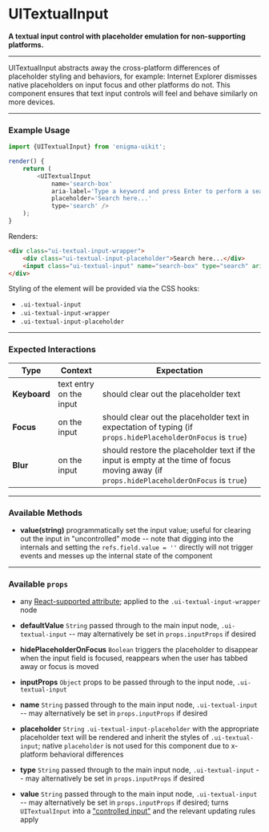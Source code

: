 # UITextualInput
__A textual input control with placeholder emulation for non-supporting platforms.__

---

UITextualInput abstracts away the cross-platform differences of placeholder styling and behaviors, for example: Internet Explorer dismisses native placeholders on input focus and other platforms do not. This component ensures that text input controls will feel and behave similarly on more devices.

---

### Example Usage

```js
import {UITextualInput} from 'enigma-uikit';

render() {
    return (
        <UITextualInput
            name='search-box'
            aria-label='Type a keyword and press Enter to perform a search.'
            placeholder='Search here...'
            type='search' />
    );
}
```

Renders:

```html
<div class="ui-textual-input-wrapper">
    <div class="ui-textual-input-placeholder">Search here...</div>
    <input class="ui-textual-input" name="search-box" type="search" aria-label="Type a keyword and press Enter to perform a search." />
</div>
```

Styling of the element will be provided via the CSS hooks:

- `.ui-textual-input`
- `.ui-textual-input-wrapper`
- `.ui-textual-input-placeholder`

---

### Expected Interactions

Type | Context | Expectation
---- | ------- | -----------
__Keyboard__ | text entry on the input | should clear out the placeholder text
__Focus__ | on the input | should clear out the placeholder text in expectation of typing (if `props.hidePlaceholderOnFocus` is `true`)
__Blur__ | on the input | should restore the placeholder text if the input is empty at the time of focus moving away (if `props.hidePlaceholderOnFocus` is `true`)

---

### Available Methods

- __value(string)__
  programmatically set the input value; useful for clearing out the input in "uncontrolled" mode -- note that digging into the internals and setting the `refs.field.value = ''` directly will not trigger events and messes up the internal state of the component

---

### Available `props`

- any [React-supported attribute](https://facebook.github.io/react/docs/tags-and-attributes.html#html-attributes); applied to the `.ui-textual-input-wrapper` node

- __defaultValue__ `String`
  passed through to the main input node, `.ui-textual-input` -- may alternatively be set in `props.inputProps` if desired

- __hidePlaceholderOnFocus__ `Boolean`
  triggers the placeholder to disappear when the input field is focused, reappears when the user has tabbed away or focus is moved

- __inputProps__ `Object`
  props to be passed through to the input node, `.ui-textual-input`

- __name__ `String`
  passed through to the main input node, `.ui-textual-input` -- may alternatively be set in `props.inputProps` if desired

- __placeholder__ `String`
  `.ui-textual-input-placeholder` with the appropriate placeholder text will be rendered and inherit the styles of `.ui-textual-input`; native `placeholder` is not used for this component due to x-platform behavioral differences

- __type__ `String`
  passed through to the main input node, `.ui-textual-input` -- may alternatively be set in `props.inputProps` if desired

- __value__ `String`
  passed through to the main input node, `.ui-textual-input` -- may alternatively be set in `props.inputProps` if desired; turns `UITextualInput` into a ["controlled input"](https://facebook.github.io/react/docs/forms.html#controlled-components) and the relevant updating rules apply
